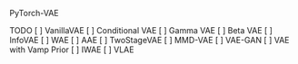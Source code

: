 PyTorch-VAE

TODO
[ ] VanillaVAE
[ ] Conditional VAE
[ ] Gamma VAE
[ ] Beta VAE
[ ] InfoVAE
[ ] WAE
[ ] AAE
[ ] TwoStageVAE
[ ] MMD-VAE
[ ] VAE-GAN
[ ] VAE with Vamp Prior
[ ] IWAE
[ ] VLAE

